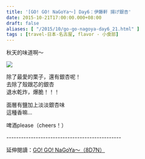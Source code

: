 ```yaml
---
title: '[GO! GO! NaGoYa～] Day6：伊藤軒 揚げ銀杏'
date: 2015-10-21T17:00:00.000+08:00
draft: false
aliases: [ "/2015/10/go-go-nagoya-day6_21.html" ]
tags : [travel-日本-名古屋, flavor - 小食部]
---
```


秋天的味道啊～  

![](/images/nagoya6b.jpg)

除了最愛的栗子，還有銀杏呢！  
去除了殼跟芯的銀杏  
退水乾炸，爆脆！！！  
  
面層有鹽加上淡淡銀杏味  
這種香嘛...  
  
啤酒please（cheers！）  
  
\-----------------------------------------------  
  
延伸閱讀：[GO! GO! NaGoYa～（8D7N）](https://hidie.net/nagoya8d7n/)
